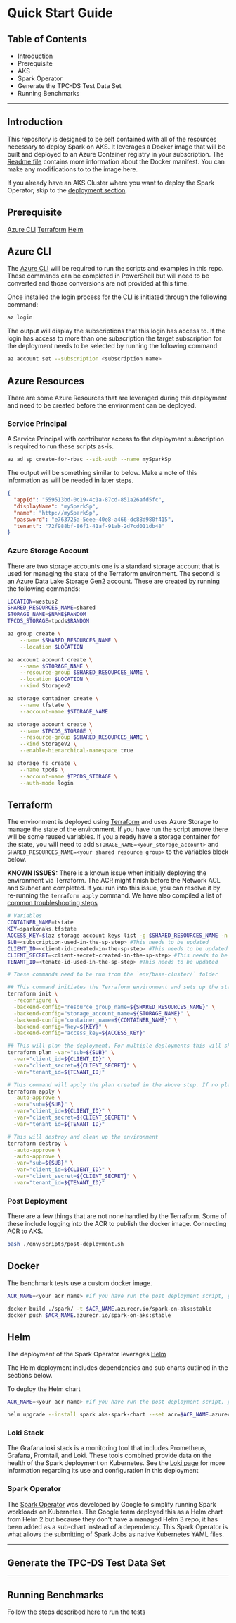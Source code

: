 # Quick Start Guide #

## Table of Contents ##

- Introduction
- Prerequisite
- AKS
- Spark Operator
- Generate the TPC-DS Test Data Set
- Running Benchmarks

___
## Introduction

This repository  is designed to be self contained with all of the resources necessary to deploy Spark on AKS. It leverages a Docker image that will be built and deployed to an Azure Container registry in your subscription. The [Readme file](../spark/Readme.md) contains more information about the Docker manifest. You can make any modifications to to the image here.

If you already have an AKS Cluster where you want to deploy the Spark Operator, skip to the [deployment section](#deploy-spark-operator).
## Prerequisite
<!-- TODO: Create pre-req script that can create the needed resources that are not controlled by Terraform -->

[Azure CLI]()
[Terraform]()
[Helm]()

## Azure CLI
The [Azure CLI](https://docs.microsoft.com/en-us/cli/azure/install-azure-cli?view=azure-cli-latest) will be required to run the scripts and examples in this repo. These commands can be completed in PowerShell but will need to be converted and those conversions are not provided at this time.

Once installed the login process for the CLI is initiated through the following command:
```bash
az login
```

The output will display the subscriptions that this login has access to. If the login has access to more than one subscription the target subscription for the deployment needs to be selected by running the following command:

```bash
az account set --subscription <subscription name>
```
## Azure Resources
There are some Azure Resources that are leveraged during this deployment and need to be created before the environment can be deployed.

### Service Principal
A Service Principal with contributor access to the deployment subscription is required to run these scripts as-is.

```bash
az ad sp create-for-rbac --sdk-auth --name mySparkSp
```

The output will be something similar to below. Make a note of this information as will be needed in later steps.

```json
{
  "appId": "559513bd-0c19-4c1a-87cd-851a26afd5fc",
  "displayName": "mySparkSp",
  "name": "http://mySparkSp",
  "password": "e763725a-5eee-40e8-a466-dc88d980f415",
  "tenant": "72f988bf-86f1-41af-91ab-2d7cd011db48"
}
```

### Azure Storage Account
There are two storage accounts one is a standard storage account that is used for managing the state of the Terraform environment. The second is an Azure Data Lake Storage Gen2 account. These are created by running the following commands:

```bash
LOCATION=westus2
SHARED_RESOURCES_NAME=shared
STORAGE_NAME=$NAME$RANDOM
TPCDS_STORAGE=tpcds$RANDOM

az group create \
    --name $SHARED_RESOURCES_NAME \
    --location $LOCATION

az account account create \
    --name $STORAGE_NAME \
    --resource-group $SHARED_RESOURCES_NAME \
    --location $LOCATION \
    --kind Storagev2

az storage container create \
    --name tfstate \
    --account-name $STORAGE_NAME

az storage account create \
    --name $TPCDS_STORAGE \
    --resource-group $SHARED_RESOURCES_NAME \
    --kind StorageV2 \
    --enable-hierarchical-namespace true

az storage fs create \
    --name tpcds \
    --account-name $TPCDS_STORAGE \
    --auth-mode login
```

## Terraform
The environment is deployed using [Terraform](https://www.terraform.io/downloads.html) and uses Azure Storage to manage the state of the environment. If you have run the script amove there will be some reused variables. If you already have a storage container for the state, you will need to add `STORAGE_NAME=<your_storage_account>` and `SHARED_RESOURCES_NAME=<your shared resource group>` to the variables block below.

__KNOWN ISSUES:__ There is a known issue when initially deploying the environment via Terraform. The ACR might finish before the Network ACL and Subnet are completed. If you run into this issue, you can resolve it by re-running the `terraform apply` command. We have also compiled a list of [common troubleshooting steps](./troubleshooting.md)

```bash
# Variables
CONTAINER_NAME=tstate
KEY=sparkonaks.tfstate
ACCESS_KEY=$(az storage account keys list -g $SHARED_RESOURCES_NAME -n $STORAGE_NAME -q '[0].value' -o tsv)
SUB=<subscription-used-in-the-sp-step> #This needs to be updated
CLIENT_ID=<client-id-created-in-the-sp-step> #This needs to be updated
CLIENT_SECRET=<client-secret-created-in-the-sp-step> #This needs to be updated
TENANT_ID=<tenate-id-used-in-the-sp-step> #This needs to be updated

# These commands need to be run from the `env/base-cluster/` folder

## This command initiates the Terraform environment and sets up the state
terraform init \
  -reconfigure \
  -backend-config="resource_group_name=${SHARED_RESOURCES_NAME}" \
  -backend-config="storage_account_name=${STORAGE_NAME}" \
  -backend-config="container_name=${CONTAINER_NAME}" \
  -backend-config="key=${KEY}" \
  -backend-config="access_key=${ACCESS_KEY}"

## This will plan the deployment. For multiple deployments this will show any changes that are made to the environment
terraform plan -var="sub=${SUB}" \
  -var="client_id=${CLIENT_ID}" \
  -var="client_secret=${CLIENT_SECRET}" \
  -var="tenant_id=${TENANT_ID}"

# This command will apply the plan created in the above step. If no plan has been created, this command will create the plan and execute it.
terraform apply \
  -auto-approve \
  -var="sub=${SUB}" \
  -var="client_id=${CLIENT_ID}" \
  -var="client_secret=${CLIENT_SECRET}" \
  -var="tenant_id=${TENANT_ID}"

# This will destroy and clean up the environment
terraform destroy \
  -auto-approve \
  -auto-approve \
  -var="sub=${SUB}" \
  -var="client_id=${CLIENT_ID}" \
  -var="client_secret=${CLIENT_SECRET}" \
  -var="tenant_id=${TENANT_ID}"

```

### Post Deployment

There are a few things that are not none handled by the Terraform. Some of these include logging into the ACR to publish the docker image. Connecting ACR to AKS.

```bash
bash ./env/scripts/post-deployment.sh
```

## Docker
The benchmark tests use a custom docker image.

<!-- TODO: Add more info about the Docker Container -->

```bash
ACR_NAME=<your acr name> #if you have run the post deployment script, you will not need to set this

docker build ./spark/ -t $ACR_NAME.azurecr.io/spark-on-aks:stable
docker push $ACR_NAME.azurecr.io/spark-on-aks:stable

```

## Helm
The deployment of the Spark Operator leverages [Helm](https://helm.sh/docs/intro/install/)

The Helm deployment includes dependencies and sub charts outlined in the sections below.

To deploy the Helm chart

```bash
ACR_NAME=<your acr name> #if you have run the post deployment script, you will not need to set this

helm upgrade --install spark aks-spark-chart --set acr=$ACR_NAME.azurecr.io
```

### Loki Stack

The Grafana loki stack is a monitoring tool that includes Prometheus, Grafana, Promtail, and Loki. These tools combined provide data on the health of the Spark deployment on Kubernetes. See the [Loki page](loki.md) for more information regarding its use and configuration in this deployment

### Spark Operator

The [Spark Operator](https://github.com/GoogleCloudPlatform/spark-on-k8s-operator) was developed by Google to simplify running Spark workloads on Kubernetes. The Google team deployed this as a Helm chart from Helm 2 but because they don't have a managed Helm 3 repo, it has been added as a sub-chart instead of a dependency. This Spark Operator is what allows the submitting of Spark Jobs as native Kubernetes YAML files.

___
## Generate the TPC-DS Test Data Set

___
## Running Benchmarks

Follow the steps described [here](./../benchmark/README.md) to run the tests 